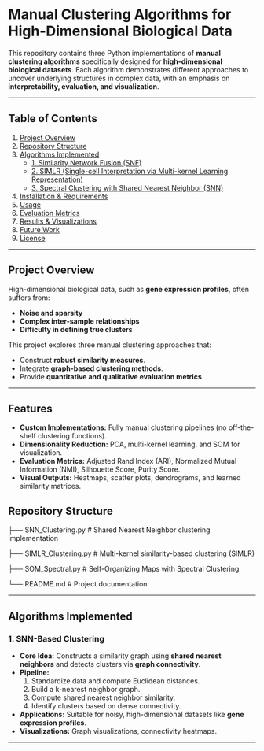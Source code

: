 # **Manual Clustering Algorithms for High-Dimensional Biological Data**

This repository contains three Python implementations of **manual clustering algorithms** specifically designed for **high-dimensional biological datasets**. Each algorithm demonstrates different approaches to uncover underlying structures in complex data, with an emphasis on **interpretability, evaluation, and visualization**.

---

## **Table of Contents**
1. [Project Overview](#project-overview)
2. [Repository Structure](#repository-structure)
3. [Algorithms Implemented](#algorithms-implemented)
   - [1. Similarity Network Fusion (SNF)](#1-similarity-network-fusion-snf)
   - [2. SIMLR (Single-cell Interpretation via Multi-kernel Learning Representation)](#2-simlr-single-cell-interpretation-via-multi-kernel-learning-representation)
   - [3. Spectral Clustering with Shared Nearest Neighbor (SNN)](#3-spectral-clustering-with-shared-nearest-neighbor-snn)
4. [Installation & Requirements](#installation--requirements)
5. [Usage](#usage)
6. [Evaluation Metrics](#evaluation-metrics)
7. [Results & Visualizations](#results--visualizations)
8. [Future Work](#future-work)
9. [License](#license)

---

## **Project Overview**
High-dimensional biological data, such as **gene expression profiles**, often suffers from:
- **Noise and sparsity**
- **Complex inter-sample relationships**
- **Difficulty in defining true clusters**

This project explores three manual clustering approaches that:
- Construct **robust similarity measures**.
- Integrate **graph-based clustering methods**.
- Provide **quantitative and qualitative evaluation metrics**.

---

## **Features**
- **Custom Implementations:** Fully manual clustering pipelines (no off-the-shelf clustering functions).
- **Dimensionality Reduction:** PCA, multi-kernel learning, and SOM for visualization.
- **Evaluation Metrics:** Adjusted Rand Index (ARI), Normalized Mutual Information (NMI), Silhouette Score, Purity Score.
- **Visual Outputs:** Heatmaps, scatter plots, dendrograms, and learned similarity matrices.

## **Repository Structure**
├── SNN_Clustering.py # Shared Nearest Neighbor clustering implementation

├── SIMLR_Clustering.py # Multi-kernel similarity-based clustering (SIMLR)

├── SOM_Spectral.py # Self-Organizing Maps with Spectral Clustering

└── README.md # Project documentation

---

## **Algorithms Implemented**

### **1. SNN-Based Clustering**
- **Core Idea:** Constructs a similarity graph using **shared nearest neighbors** and detects clusters via **graph connectivity**.
- **Pipeline:**
  1. Standardize data and compute Euclidean distances.
  2. Build a k-nearest neighbor graph.
  3. Compute shared nearest neighbor similarity.
  4. Identify clusters based on dense connectivity.
- **Applications:** Suitable for noisy, high-dimensional datasets like **gene expression profiles**.
- **Visualizations:** Graph visualizations, connectivity heatmaps.

---

